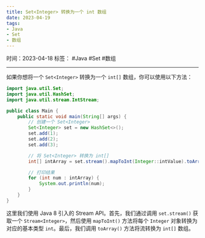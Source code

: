 ```yaml
---
title: Set<Integer> 转换为一个 int 数组
date: 2023-04-19
tags: 
- Java 
- Set 
- 数组 
---
```


时间：2023-04-18
标签： #Java #Set #数组 

---

如果你想将一个 `Set<Integer>` 转换为一个 `int[]` 数组，你可以使用以下方法：
```java
import java.util.Set;
import java.util.HashSet;
import java.util.stream.IntStream;

public class Main {
    public static void main(String[] args) {
        // 创建一个 Set<Integer>
        Set<Integer> set = new HashSet<>();
        set.add(1);
        set.add(2);
        set.add(3);

        // 将 Set<Integer> 转换为 int[]
        int[] intArray = set.stream().mapToInt(Integer::intValue).toArray();

        // 打印结果
        for (int num : intArray) {
            System.out.println(num);
        }
    }
}
```
这里我们使用 Java 8 引入的 Stream API。首先，我们通过调用 `set.stream()` 获取一个 `Stream<Integer>`，然后使用 `mapToInt()` 方法将每个 `Integer` 对象转换为对应的基本类型 `int`。最后，我们调用 `toArray()` 方法将流转换为 `int[]` 数组。